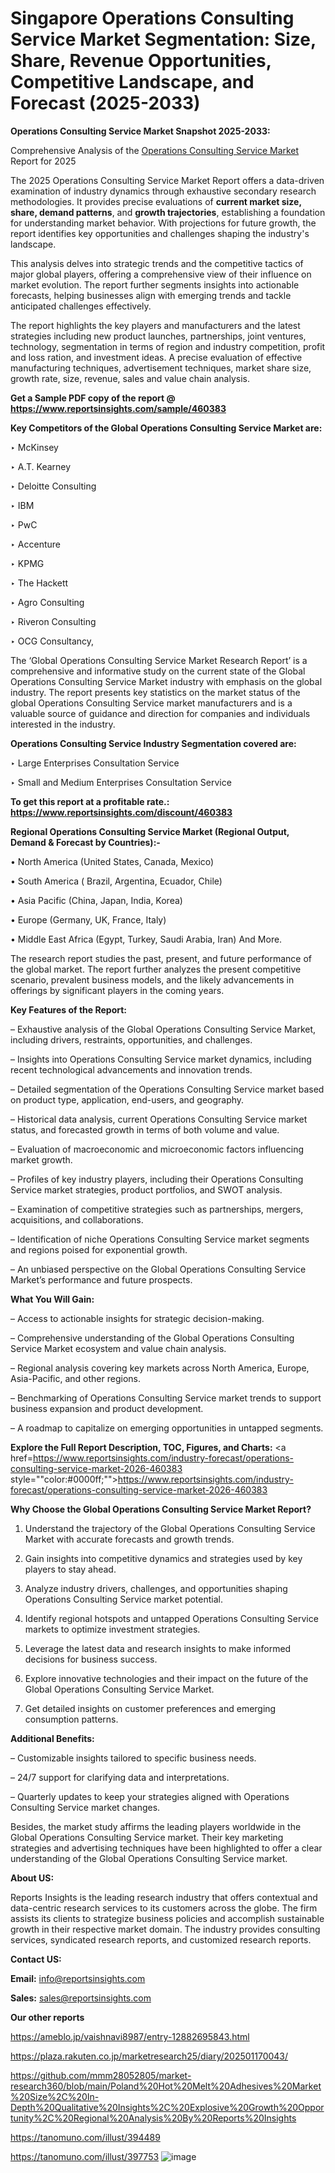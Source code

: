 # Singapore Operations Consulting Service Market Segmentation: Size, Share, Revenue Opportunities, Competitive Landscape, and Forecast (2025-2033)

<strong>Operations Consulting Service Market Snapshot 2025-2033:</strong>

Comprehensive Analysis of the <a href=https://www.reportsinsights.com/sample/460383>Operations Consulting Service Market</a> Report for 2025

The 2025 Operations Consulting Service Market Report offers a data-driven examination of industry dynamics through exhaustive secondary research methodologies. It provides precise evaluations of <strong>current market size, share, demand patterns</strong>, and <strong>growth trajectories</strong>, establishing a foundation for understanding market behavior. With projections for future growth, the report identifies key opportunities and challenges shaping the industry's landscape.

This analysis delves into strategic trends and the competitive tactics of major global players, offering a comprehensive view of their influence on market evolution. The report further segments insights into actionable forecasts, helping businesses align with emerging trends and tackle anticipated challenges effectively.

The report highlights the key players and manufacturers and the latest strategies including new product launches, partnerships, joint ventures, technology, segmentation in terms of region and industry competition, profit and loss ration, and investment ideas. A precise evaluation of effective manufacturing techniques, advertisement techniques, market share size, growth rate, size, revenue, sales and value chain analysis.

<strong>Get a Sample PDF copy of the report @ <a href=https://www.reportsinsights.com/sample/460383 style=color:#0000ff;>https://www.reportsinsights.com/sample/460383</a></strong>

<strong>Key Competitors of the Global Operations Consulting Service Market are:</strong>

‣ McKinsey

‣ A.T. Kearney

‣ Deloitte Consulting

‣ IBM

‣ PwC

‣ Accenture

‣ KPMG

‣ The Hackett

‣ Agro Consulting

‣ Riveron Consulting

‣ OCG Consultancy,

The ‘Global Operations Consulting Service Market Research Report’ is a comprehensive and informative study on the current state of the Global Operations Consulting Service Market industry with emphasis on the global industry. The report presents key statistics on the market status of the global Operations Consulting Service market manufacturers and is a valuable source of guidance and direction for companies and individuals interested in the industry.

<strong>Operations Consulting Service Industry Segmentation covered are:</strong>

‣ Large Enterprises Consultation Service

‣ Small and Medium Enterprises Consultation Service

<strong>To get this report at a profitable rate.: <a href=https://www.reportsinsights.com/discount/460383 style=color:#0000ff;>https://www.reportsinsights.com/discount/460383</a></strong>

<strong>Regional Operations Consulting Service Market (Regional Output, Demand &amp; Forecast by Countries):-</strong>

• North America (United States, Canada, Mexico)

• South America ( Brazil, Argentina, Ecuador, Chile)

• Asia Pacific (China, Japan, India, Korea)

• Europe (Germany, UK, France, Italy)

• Middle East Africa (Egypt, Turkey, Saudi Arabia, Iran) And More.

The research report studies the past, present, and future performance of the global market. The report further analyzes the present competitive scenario, prevalent business models, and the likely advancements in offerings by significant players in the coming years.

<strong>Key Features of the Report:</strong>

– Exhaustive analysis of the Global Operations Consulting Service Market, including drivers, restraints, opportunities, and challenges.

– Insights into Operations Consulting Service market dynamics, including recent technological advancements and innovation trends.

– Detailed segmentation of the Operations Consulting Service market based on product type, application, end-users, and geography.

– Historical data analysis, current Operations Consulting Service market status, and forecasted growth in terms of both volume and value.

– Evaluation of macroeconomic and microeconomic factors influencing market growth.

– Profiles of key industry players, including their Operations Consulting Service market strategies, product portfolios, and SWOT analysis.

– Examination of competitive strategies such as partnerships, mergers, acquisitions, and collaborations.

– Identification of niche Operations Consulting Service market segments and regions poised for exponential growth.

– An unbiased perspective on the Global Operations Consulting Service Market’s performance and future prospects.

<strong>What You Will Gain:</strong>

– Access to actionable insights for strategic decision-making.

– Comprehensive understanding of the Global Operations Consulting Service Market ecosystem and value chain analysis.

– Regional analysis covering key markets across North America, Europe, Asia-Pacific, and other regions.

– Benchmarking of Operations Consulting Service market trends to support business expansion and product development.

– A roadmap to capitalize on emerging opportunities in untapped segments.

<strong>Explore the Full Report Description, TOC, Figures, and Charts:</strong>
<a href=https://www.reportsinsights.com/industry-forecast/operations-consulting-service-market-2026-460383 style=""color:#0000ff;"">https://www.reportsinsights.com/industry-forecast/operations-consulting-service-market-2026-460383</a>

<strong>Why Choose the Global Operations Consulting Service Market Report?</strong>

1. Understand the trajectory of the Global Operations Consulting Service Market with accurate forecasts and growth trends.

2. Gain insights into competitive dynamics and strategies used by key players to stay ahead.

3. Analyze industry drivers, challenges, and opportunities shaping Operations Consulting Service market potential.

4. Identify regional hotspots and untapped Operations Consulting Service markets to optimize investment strategies.

5. Leverage the latest data and research insights to make informed decisions for business success.

6. Explore innovative technologies and their impact on the future of the Global Operations Consulting Service Market.

7. Get detailed insights on customer preferences and emerging consumption patterns.

<strong>Additional Benefits:</strong>

– Customizable insights tailored to specific business needs.

– 24/7 support for clarifying data and interpretations.

– Quarterly updates to keep your strategies aligned with Operations Consulting Service market changes.

Besides, the market study affirms the leading players worldwide in the Global Operations Consulting Service market. Their key marketing strategies and advertising techniques have been highlighted to offer a clear understanding of the Global Operations Consulting Service market.

<strong><strong>About US</strong>:</strong>

Reports Insights is the leading research industry that offers contextual and data-centric research services to its customers across the globe. The firm assists its clients to strategize business policies and accomplish sustainable growth in their respective market domain. The industry provides consulting services, syndicated research reports, and customized research reports.

<strong>Contact US:</strong>

<p class=><b>Email:</b> <a href=mailto:info@reportsinsights.com>info@reportsinsights.com</a></p>
<p class=><b>Sales:</b> <a href=mailto:sales@reportsinsights.com>sales@reportsinsights.com</a></p>

<strong>Our other reports</strong>

<a href=https://ameblo.jp/vaishnavi8987/entry-12882695843.html>https://ameblo.jp/vaishnavi8987/entry-12882695843.html</a>

<a href=https://plaza.rakuten.co.jp/marketresearch25/diary/202501170043/>https://plaza.rakuten.co.jp/marketresearch25/diary/202501170043/</a>

<a href=https://github.com/mmm28052805/market-research360/blob/main/Poland%20Hot%20Melt%20Adhesives%20Market%20Size%2C%20In-Depth%20Qualitative%20Insights%2C%20Explosive%20Growth%20Opportunity%2C%20Regional%20Analysis%20By%20Reports%20Insights>https://github.com/mmm28052805/market-research360/blob/main/Poland%20Hot%20Melt%20Adhesives%20Market%20Size%2C%20In-Depth%20Qualitative%20Insights%2C%20Explosive%20Growth%20Opportunity%2C%20Regional%20Analysis%20By%20Reports%20Insights</a>

<a href=https://tanomuno.com/illust/394489>https://tanomuno.com/illust/394489</a>

<a href=https://tanomuno.com/illust/397753>https://tanomuno.com/illust/397753</a>
![image](https://github.com/user-attachments/assets/04ea7e35-28a2-4c01-9c9b-25488cdef4f3)
